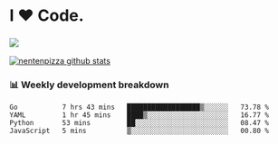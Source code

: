 # I ❤️ Code.

### ![](http://img.shields.io/badge/Go-language-blue?style=for-the-badge&logo=appveyor)
[![nentenpizza github stats](https://github-readme-stats.vercel.app/api?username=nentenpizza&count_private=true)](https://github.com/anuraghazra/github-readme-stats)

### 📊 Weekly development breakdown

<!--START_SECTION:waka-->
```text
Go           7 hrs 43 mins   ██████████████████▒░░░░░░   73.78 % 
YAML         1 hr 45 mins    ████▒░░░░░░░░░░░░░░░░░░░░   16.77 % 
Python       53 mins         ██░░░░░░░░░░░░░░░░░░░░░░░   08.47 % 
JavaScript   5 mins          ▒░░░░░░░░░░░░░░░░░░░░░░░░   00.80 % 
```
<!--END_SECTION:waka-->

